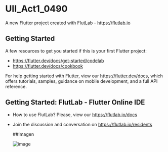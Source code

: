 # UII_Act1_0490

A new Flutter project created with FlutLab - https://flutlab.io

## Getting Started

A few resources to get you started if this is your first Flutter project:

- https://flutter.dev/docs/get-started/codelab
- https://flutter.dev/docs/cookbook

For help getting started with Flutter, view our
https://flutter.dev/docs, which offers tutorials,
samples, guidance on mobile development, and a full API reference.

## Getting Started: FlutLab - Flutter Online IDE

- How to use FlutLab? Please, view our https://flutlab.io/docs
- Join the discussion and conversation on https://flutlab.io/residents

  ##Imagen

  ![image](https://github.com/LGonzalezMendoza/UII_Act1_0490/assets/143547970/198e51d0-5f40-4693-986e-fb9d83ee83b0)
